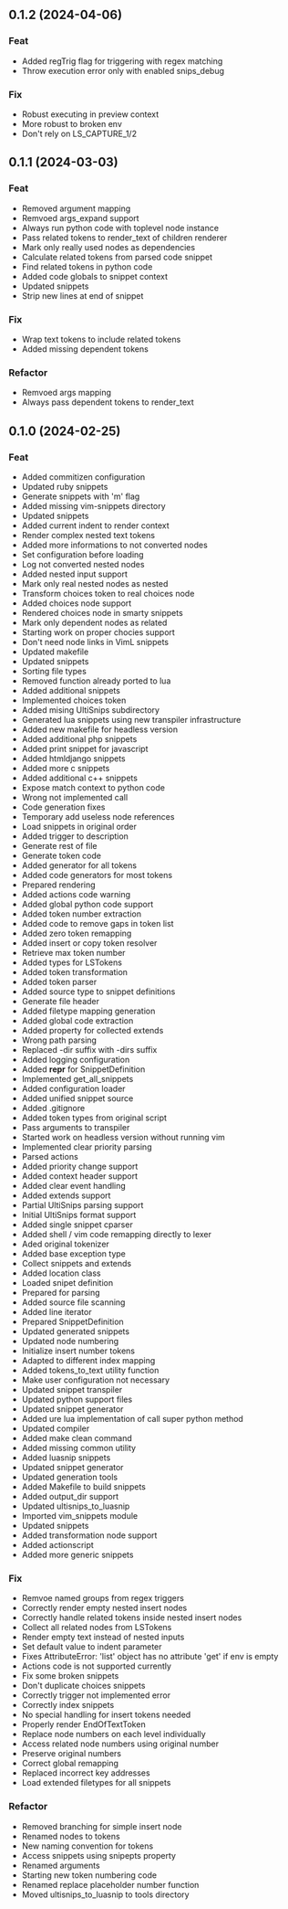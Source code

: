 ## 0.1.2 (2024-04-06)

### Feat

- Added regTrig flag for triggering with regex matching
- Throw execution error only with enabled snips_debug

### Fix

- Robust executing in preview context
- More robust to broken env
- Don't rely on LS_CAPTURE_1/2

## 0.1.1 (2024-03-03)

### Feat

- Removed argument mapping
- Remvoed args_expand support
- Always run python code with toplevel node instance
- Pass related tokens to render_text of children renderer
- Mark only really used nodes as dependencies
- Calculate related tokens from parsed code snippet
- Find related tokens in python code
- Added code globals to snippet context
- Updated snippets
- Strip new lines at end of snippet

### Fix

- Wrap text tokens to include related tokens
- Added missing dependent tokens

### Refactor

- Remvoed args mapping
- Always pass dependent tokens to render_text

## 0.1.0 (2024-02-25)

### Feat

- Added commitizen configuration
- Updated ruby snippets
- Generate snippets with 'm' flag
- Added missing vim-snippets directory
- Updated snippets
- Added current indent to render context
- Render complex nested text tokens
- Added more informations to not converted nodes
- Set configuration before loading
- Log not converted nested nodes
- Added nested input support
- Mark only real nested nodes as nested
- Transform choices token to real choices node
- Added choices node support
- Rendered choices node in smarty snippets
- Mark only dependent nodes as related
- Starting work on proper chocies support
- Don't need node links in VimL snippets
- Updated makefile
- Updated snippets
- Sorting file types
- Removed function already ported to lua
- Added additional snippets
- Implemented choices token
- Added mising UltiSnips subdirectory
- Generated lua snippets using new transpiler infrastructure
- Added new makefile for headless version
- Added additional php snippets
- Added print snippet for javascript
- Added htmldjango snippets
- Added more c snippets
- Added additional c++ snippets
- Expose match context to python code
- Wrong not implemented call
- Code generation fixes
- Temporary add useless node references
- Load snippets in original order
- Added trigger to description
- Generate rest of file
- Generate token code
- Added generator for all tokens
- Added code generators for most tokens
- Prepared rendering
- Added actions code warning
- Added global python code support
- Added token number extraction
- Added code to remove gaps in token list
- Added zero token remapping
- Added insert or copy token resolver
- Retrieve max token number
- Added types for LSTokens
- Added token transformation
- Added token parser
- Added source type to snippet definitions
- Generate file header
- Added filetype mapping generation
- Added global code extraction
- Added property for collected extends
- Wrong path parsing
- Replaced -dir suffix with -dirs suffix
- Added logging configuration
- Added __repr__ for SnippetDefinition
- Implemented get_all_snippets
- Added configuration loader
- Added unified snippet source
- Added .gitignore
- Added token types from original script
- Pass arguments to transpiler
- Started work on headless version without running vim
- Implemented clear priority parsing
- Parsed actions
- Added priority change support
- Added context header support
- Added clear event handling
- Added extends support
- Partial UltiSnips parsing support
- Initial UltiSnips format support
- Added single snippet cparser
- Added shell / vim code remapping directly to lexer
- Aded original tokenizer
- Added base exception type
- Collect snippets and extends
- Added location class
- Loaded snipet definition
- Prepared for parsing
- Added source file scanning
- Added line iterator
- Prepared SnippetDefinition
- Updated generated snippets
- Updated node numbering
- Initialize insert number tokens
- Adapted to different index mapping
- Added tokens_to_text utility function
- Make user configuration not necessary
- Updated snippet transpiler
- Updated python support files
- Updated snippet generator
- Added ure lua implementation of call super python method
- Updated compiler
- Added make clean command
- Added missing common utility
- Added luasnip snippets
- Updated snippet generator
- Updated generation tools
- Added Makefile to build snippets
- Added output_dir support
- Updated ultisnips_to_luasnip
- Imported vim_snippets module
- Updated snippets
- Added transformation node support
- Added actionscript
- Added more generic snippets

### Fix

- Remvoe named groups from regex triggers
- Correctly render empty nested insert nodes
- Correctly handle related tokens inside nested insert nodes
- Collect all related nodes from LSTokens
- Render empty text instead of nested inputs
- Set default value to indent parameter
- Fixes AttributeError: 'list' object has no attribute 'get' if env is empty
- Actions code is not supported currently
- Fix some broken snippets
- Don't duplicate choices snippets
- Correctly trigger not implemented error
- Correctly index snippets
- No special handling for insert tokens needed
- Properly render EndOfTextToken
- Replace node numbers on each level individually
- Access related node numbers using original number
- Preserve original numbers
- Correct global remapping
- Replaced incorrect key addresses
- Load extended filetypes for all snippets

### Refactor

- Removed branching for simple insert node
- Renamed nodes to tokens
- New naming convention for tokens
- Access snippets using snipepts property
- Renamed arguments
- Starting new token numbering code
- Renamed replace placeholder number function
- Moved ultisnips_to_luasnip to tools directory
